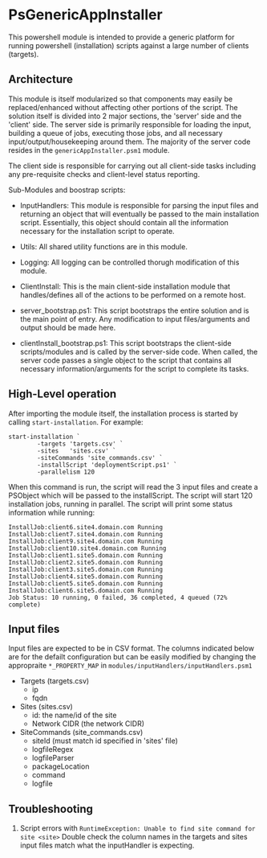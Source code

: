 # PsGenericAppInstaller
This powershell module is intended to provide a generic platform for running powershell (installation) scripts against a large number of clients (targets).

## Architecture
This module is itself modularized so that components may easily be replaced/enhanced without affecting other portions of the script. The solution itself is divided into 2 major sections, the 'server' side and the 'client' side. The server side is primarily responsible for loading the input, building a queue of jobs, executing those jobs, and all necessary input/output/housekeeping around them. The majority of the server code resides in the `genericAppInstaller.psm1` module.

The client side is responsible for carrying out all client-side tasks including any pre-requisite checks and client-level status reporting.

Sub-Modules and boostrap scripts:
- InputHandlers: This module is responsible for parsing the input files and returning an object that will eventually be passed to the main installation script. Essentially, this object should contain all the information necessary for the installation script to operate.

- Utils: All shared utility functions are in this module.

- Logging: All logging can be controlled thorugh modification of this module.

- ClientInstall: This is the main client-side installation module that handles/defines all of the actions to be performed on a remote host.

- server_bootstrap.ps1: This script bootstraps the entire solution and is the main point of entry. Any modification to input files/arguments and output should be made here.

- clientInstall_bootstrap.ps1: This script bootstraps the client-side scripts/modules and is called by the server-side code. When called, the server code passes a single object to the script that contains all necessary information/arguments for the script to complete its tasks.

## High-Level operation
After importing the module itself, the installation process is started by calling `start-installation`. For example:
```
start-installation `
        -targets 'targets.csv' `
        -sites   'sites.csv' `
        -siteCommands 'site_commands.csv' `
        -installScript 'deploymentScript.ps1' `
        -parallelism 120
```
When this command is run, the script will read the 3 input files and create a PSObject which will be passed to the installScript. The script will start 120 installation jobs, running in parallel. The script will print some status information while running:
```
InstallJob:client6.site4.domain.com Running
InstallJob:client7.site4.domain.com Running
InstallJob:client9.site4.domain.com Running
InstallJob:client10.site4.domain.com Running
InstallJob:client1.site5.domain.com Running
InstallJob:client2.site5.domain.com Running
InstallJob:client3.site5.domain.com Running
InstallJob:client4.site5.domain.com Running
InstallJob:client5.site5.domain.com Running
InstallJob:client6.site5.domain.com Running
Job Status: 10 running, 0 failed, 36 completed, 4 queued (72% complete)
```

## Input files
Input files are expected to be in CSV format. The columns indicated below are for the defailt configuration but can be easily modified by changing the appropraite `*_PROPERTY_MAP` in `modules/inputHandlers/inputHandlers.psm1`
- Targets (targets.csv)
    - ip
    - fqdn
- Sites (sites.csv)
    - id: the name/id of the site
    - Network CIDR (the network CIDR)
- SiteCommands (site_commands.csv)
    - siteId (must match id specified in 'sites' file)
    - logfileRegex
    - logfileParser
    - packageLocation
    - command
    - logfile

## Troubleshooting
1. Script errors with `RuntimeException: Unable to find site command for site <site>`
    Double check the column names in the targets and sites input files match what the inputHandler is expecting.